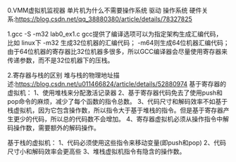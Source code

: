 0.VMM虚拟机监视器
单片机为什么不需要操作系统
驱动 操作系统 硬件关系:https://blog.csdn.net/qq_38880380/article/details/78327825

1.gcc -S -m32 lab0_ex1.c
gcc提供了编译选项可以为指定架构生成汇编代码，
比如 linux下 
-m32 生成32位机器的汇编代码；
-m64则生成64位机器汇编代码；
由于64位机器的寄存器比32位机器多很多，所以GCC编译器会尽量使用寄存器来传递参数，而不是32位机器下的压栈。

2.寄存器与栈的区别
堆与栈的物理地址描述:https://blog.csdn.net/u011466824/article/details/52880974
基于寄存器的虚拟机：
1、使用堆栈来分配激活记录器
2、基于寄存器代码免去了使用push和pop命令的麻烦，减少了每个函数的指令总数。
3、代码尺寸和解码效率不如基于栈虚拟机，因为它包含操作数，所以指令大于基于堆栈的指令。但是基于寄存器产生更少的代码，所以总的代码数不会增加。
4、寄存器虚拟机必须从操作指令中解码操作数，需要额外的解码操作。

基于栈的虚拟机：
1、代码必须使用这些指令来移动变量(即push和pop)
2、代码尺寸小和解码效率会更高些
3、堆栈虚拟机指令有隐含的操作数。
